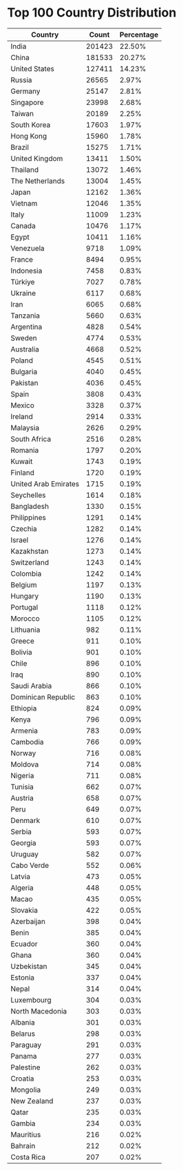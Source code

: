 # Top 100 Country Distribution
| Country | Count | Percentage |
|----|----|----|
| India | 201423 | 22.50% |
| China | 181533 | 20.27% |
| United States | 127411 | 14.23% |
| Russia | 26565 | 2.97% |
| Germany | 25147 | 2.81% |
| Singapore | 23998 | 2.68% |
| Taiwan | 20189 | 2.25% |
| South Korea | 17603 | 1.97% |
| Hong Kong | 15960 | 1.78% |
| Brazil | 15275 | 1.71% |
| United Kingdom | 13411 | 1.50% |
| Thailand | 13072 | 1.46% |
| The Netherlands | 13004 | 1.45% |
| Japan | 12162 | 1.36% |
| Vietnam | 12046 | 1.35% |
| Italy | 11009 | 1.23% |
| Canada | 10476 | 1.17% |
| Egypt | 10411 | 1.16% |
| Venezuela | 9718 | 1.09% |
| France | 8494 | 0.95% |
| Indonesia | 7458 | 0.83% |
| Türkiye | 7027 | 0.78% |
| Ukraine | 6117 | 0.68% |
| Iran | 6065 | 0.68% |
| Tanzania | 5660 | 0.63% |
| Argentina | 4828 | 0.54% |
| Sweden | 4774 | 0.53% |
| Australia | 4668 | 0.52% |
| Poland | 4545 | 0.51% |
| Bulgaria | 4040 | 0.45% |
| Pakistan | 4036 | 0.45% |
| Spain | 3808 | 0.43% |
| Mexico | 3328 | 0.37% |
| Ireland | 2914 | 0.33% |
| Malaysia | 2626 | 0.29% |
| South Africa | 2516 | 0.28% |
| Romania | 1797 | 0.20% |
| Kuwait | 1743 | 0.19% |
| Finland | 1720 | 0.19% |
| United Arab Emirates | 1715 | 0.19% |
| Seychelles | 1614 | 0.18% |
| Bangladesh | 1330 | 0.15% |
| Philippines | 1291 | 0.14% |
| Czechia | 1282 | 0.14% |
| Israel | 1276 | 0.14% |
| Kazakhstan | 1273 | 0.14% |
| Switzerland | 1243 | 0.14% |
| Colombia | 1242 | 0.14% |
| Belgium | 1197 | 0.13% |
| Hungary | 1190 | 0.13% |
| Portugal | 1118 | 0.12% |
| Morocco | 1105 | 0.12% |
| Lithuania | 982 | 0.11% |
| Greece | 911 | 0.10% |
| Bolivia | 901 | 0.10% |
| Chile | 896 | 0.10% |
| Iraq | 890 | 0.10% |
| Saudi Arabia | 866 | 0.10% |
| Dominican Republic | 863 | 0.10% |
| Ethiopia | 824 | 0.09% |
| Kenya | 796 | 0.09% |
| Armenia | 783 | 0.09% |
| Cambodia | 766 | 0.09% |
| Norway | 716 | 0.08% |
| Moldova | 714 | 0.08% |
| Nigeria | 711 | 0.08% |
| Tunisia | 662 | 0.07% |
| Austria | 658 | 0.07% |
| Peru | 649 | 0.07% |
| Denmark | 610 | 0.07% |
| Serbia | 593 | 0.07% |
| Georgia | 593 | 0.07% |
| Uruguay | 582 | 0.07% |
| Cabo Verde | 552 | 0.06% |
| Latvia | 473 | 0.05% |
| Algeria | 448 | 0.05% |
| Macao | 435 | 0.05% |
| Slovakia | 422 | 0.05% |
| Azerbaijan | 398 | 0.04% |
| Benin | 385 | 0.04% |
| Ecuador | 360 | 0.04% |
| Ghana | 360 | 0.04% |
| Uzbekistan | 345 | 0.04% |
| Estonia | 337 | 0.04% |
| Nepal | 314 | 0.04% |
| Luxembourg | 304 | 0.03% |
| North Macedonia | 303 | 0.03% |
| Albania | 301 | 0.03% |
| Belarus | 298 | 0.03% |
| Paraguay | 291 | 0.03% |
| Panama | 277 | 0.03% |
| Palestine | 262 | 0.03% |
| Croatia | 253 | 0.03% |
| Mongolia | 249 | 0.03% |
| New Zealand | 237 | 0.03% |
| Qatar | 235 | 0.03% |
| Gambia | 234 | 0.03% |
| Mauritius | 216 | 0.02% |
| Bahrain | 212 | 0.02% |
| Costa Rica | 207 | 0.02% |

